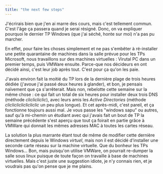 ```yaml
---
title: "the next few steps"
---
```


J'écrirais bien que j'en ai marre des cours, mais c'est tellement commun.
C'est l'âge ça passera quand je serai résigné. Donc, on va expliquer pourquoi
le dernier TP Windows (que j'ai séché, honte sur moi) n'a pas pu marcher.

En effet, pour faire les choses simplement et ne pas s'embêter à ré-installer
une petite quarantaine de machines dans la salle prévue pour les TPs
Microsoft, nous travaillons sur des machines virtuelles : Virutal PC dans un
premier temps, puis VMWare ensuite. Parce-que nos décideurs en ont décidé
ainsi, c'est leur job après tout. C'est pour ça qu'on les paie.

J'avais environ fait la moitié du TP lors de la dernière plage de trois heures
dédiée (j'avoue j'ai passé deux heures à glander), et bon, je pensais
naïvement que ça s'arrêterait. Mais non, rebelotte cette semaine sur la même
chose : ce qui fait un total de six heures pour installer deux trois DNS
(méthode *cliclicliclic*), avec leurs amis les _Active Directories_ (méthode
*clicliclicliclicliclic* un peu plus longue). Et cet après-midi, c'est pareil,
et ça fonctionne toujours aussi mal. Je vous passe les "windows sapu" ou
autres, sauf qu'à mi-chemin un étudiant avec qui j'avais fait un bout de TP la
semaine précédente s'est aperçu que tout ça foirait en partie grâce à VMWare
qui donnait les mêmes adresses MAC à toutes les cartes réseau.

La solution la plus marrante étant tout de même de modifier cette dernière
directement depuis le Windows _virtuel_, mais non il est décidé d'installer
une seconde carte réseau sur la machine virtuelle. Que du bonheur les TPs
Windows... Bon, mais puisqu'on utilise VMWare, on pourrait re-dumper la salle
sous linux puisque de toute façon on travaille à base de machines virtuelles.
Mais c'est juste une suggestion idiote, je n'y connais rien, et je voudrais
pas qu'on pense que je me plains.

